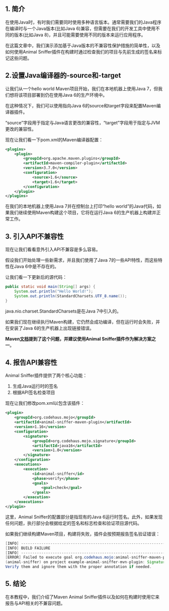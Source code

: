 ## 1. 简介

在使用Java时，有时我们需要同时使用多种语言版本。通常需要我们的Java程序在编译时与一个Java版本(比如Java 6)兼容，但需要在我们的开发工具中使用不同的版本(比如Java 8)，并且可能需要使用不同的版本来运行应用程序。

在这篇文章中，我们演示添加基于Java版本的不兼容性保护措施的简单性，以及如何使用Animal Sniffer插件在构建时通过检查我们的项目与先前生成的签名来标记这些问题。

## 2.设置Java编译器的-source和-target

让我们从一个hello world Maven项目开始，我们在本地机器上使用Java 7，但我们想将该项目部署到仍在使用Java 6的生产环境中。

在这种情况下，我们可以使用指向Java 6的source和target字段来配置Maven编译器插件。

“source”字段用于指定与Java语言更改的兼容性，“target”字段用于指定与JVM更改的兼容性。

现在让我们看一下pom.xml的Maven编译器配置：

```xml
<plugins>
    <plugin>
        <groupId>org.apache.maven.plugins</groupId>
        <artifactId>maven-compiler-plugin</artifactId>
        <version>3.7.0</version>
        <configuration>
            <source>1.6</source>
            <target>1.6</target>
        </configuration>
    </plugin>
</plugins>
```

在我们的本地机器上使用Java 7并在控制台上打印“hello world”的Java代码，如果我们继续使用Maven构建这个项目，它将在运行Java 6的生产机器上构建并正常工作。

## 3. 引入API不兼容性

现在让我们看看意外引入API不兼容是多么容易。

假设我们开始处理一些新需求，并且我们使用了Java 7的一些API特性，而这些特性在Java 6中是不存在的。

让我们看一下更新后的源代码：

```java
public static void main(String[] args) {
    System.out.println("Hello World!");
    System.out.println(StandardCharsets.UTF_8.name());
}
```

java.nio.charset.StandardCharsets是在Java 7中引入的。

如果我们现在继续执行Maven构建，它仍然会成功编译，但在运行时会失败，并在安装了Java 6的生产机器上出现链接错误。

**Maven[文档](https://maven.apache.org/plugins/maven-compiler-plugin/examples/set-compiler-source-and-target.html)提到了这个问题，并建议使用Animal Sniffer插件作为解决方案之一**。

## 4. 报告API兼容性

Animal Sniffer插件提供了两个核心功能：

1.  生成Java运行时的签名
2.  根据API签名检查项目

现在让我们修改pom.xml以包含该插件：

```xml
<plugin>
    <groupId>org.codehaus.mojo</groupId>
    <artifactId>animal-sniffer-maven-plugin</artifactId>
    <version>1.16</version>
    <configuration>
        <signature>
            <groupId>org.codehaus.mojo.signature</groupId>
            <artifactId>java16</artifactId>
            <version>1.0</version>
        </signature>
    </configuration>
    <executions>
        <execution>
            <id>animal-sniffer</id>
            <phase>verify</phase>
            <goals>
                <goal>check</goal>
            </goals>
        </execution>
    </executions>
</plugin>
```

这里，Animal Sniffer的配置部分是指现有的Java 6运行时签名。此外，如果发现任何问题，执行部分会根据给定的签名和标志检查和验证项目源代码。

如果我们继续构建Maven项目，构建将失败，插件会按预期报告签名验证错误：

```java
[INFO] ------------------------------------------------------------------------
[INFO] BUILD FAILURE
[INFO] ------------------------------------------------------------------------
[ERROR] Failed to execute goal org.codehaus.mojo:animal-sniffer-maven-plugin:1.16:check 
(animal-sniffer) on project example-animal-sniffer-mvn-plugin: Signature errors found.
Verify them and ignore them with the proper annotation if needed.
```

## 5. 结论

在本教程中，我们介绍了Maven Animal Sniffer插件以及如何在构建时使用它来报告与API相关的不兼容问题。